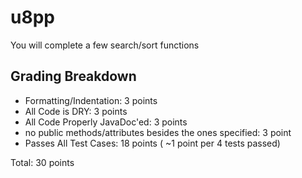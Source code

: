 # u8pp

You will complete a few search/sort functions



## Grading Breakdown

* Formatting/Indentation: 3 points
* All Code is DRY: 3 points
* All Code Properly JavaDoc'ed: 3 points
* no public methods/attributes besides the ones specified: 3 point
* Passes All Test Cases: 18 points ( ~1 point per 4 tests passed)
  
Total: 30 points
 